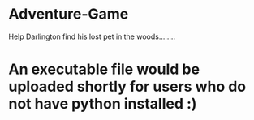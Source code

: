 # Adventure-Game
 Help Darlington find his lost pet in the woods........ 
# An executable file would be uploaded shortly for users who do not have python installed :)

